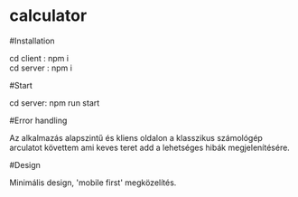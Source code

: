 # calculator

#Installation

cd client : npm i  
cd server : npm i

#Start

cd server: npm run start

#Error handling

Az alkalmazás alapszintű és kliens oldalon a klasszikus számológép arculatot követtem ami keves teret add a lehetséges hibák megjelenítésére.

#Design

Minimális design, 'mobile first' megközelítés.
